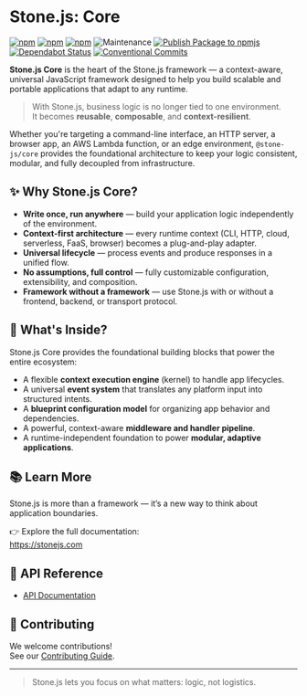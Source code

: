 # Stone.js: Core

[![npm](https://img.shields.io/npm/l/@stone-js/core)](https://opensource.org/licenses/MIT)
[![npm](https://img.shields.io/npm/v/@stone-js/core)](https://www.npmjs.com/package/@stone-js/core)
[![npm](https://img.shields.io/npm/dm/@stone-js/core)](https://www.npmjs.com/package/@stone-js/core)
![Maintenance](https://img.shields.io/maintenance/yes/2025)
[![Publish Package to npmjs](https://github.com/stonemjs/core/actions/workflows/release.yml/badge.svg)](https://github.com/stonemjs/core/actions/workflows/release.yml)
[![Dependabot Status](https://img.shields.io/badge/Dependabot-enabled-brightgreen.svg?logo=dependabot)](https://github.com/stonemjs/core/network/updates)
[![Conventional Commits](https://img.shields.io/badge/Conventional%20Commits-1.0.0-yellow.svg)](https://conventionalcommits.org)

**Stone.js Core** is the heart of the Stone.js framework — a context-aware, universal JavaScript framework designed to help you build scalable and portable applications that adapt to any runtime.

> With Stone.js, business logic is no longer tied to one environment.  
> It becomes **reusable**, **composable**, and **context-resilient**.

Whether you're targeting a command-line interface, an HTTP server, a browser app, an AWS Lambda function, or an edge environment, `@stone-js/core` provides the foundational architecture to keep your logic consistent, modular, and fully decoupled from infrastructure.

## ✨ Why Stone.js Core?

- **Write once, run anywhere** — build your application logic independently of the environment.
- **Context-first architecture** — every runtime context (CLI, HTTP, cloud, serverless, FaaS, browser) becomes a plug-and-play adapter.
- **Universal lifecycle** — process events and produce responses in a unified flow.
- **No assumptions, full control** — fully customizable configuration, extensibility, and composition.
- **Framework without a framework** — use Stone.js with or without a frontend, backend, or transport protocol.

## 🧩 What's Inside?

Stone.js Core provides the foundational building blocks that power the entire ecosystem:

- A flexible **context execution engine** (kernel) to handle app lifecycles.
- A universal **event system** that translates any platform input into structured intents.
- A **blueprint configuration model** for organizing app behavior and dependencies.
- A powerful, context-aware **middleware and handler pipeline**.
- A runtime-independent foundation to power **modular, adaptive applications**.

## 📚 Learn More

Stone.js is more than a framework — it’s a new way to think about application boundaries.

👉 Explore the full documentation:  
https://stonejs.com

## 📖 API Reference

- [API Documentation](https://github.com/stonemjs/core/blob/main/docs/modules.md)

## 🤝 Contributing

We welcome contributions!  
See our [Contributing Guide](https://github.com/stonemjs/core/blob/main/CONTRIBUTING.md).

---

> Stone.js lets you focus on what matters: logic, not logistics.
